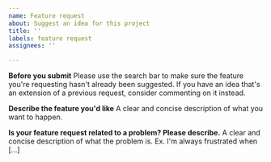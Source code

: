 ```yaml
---
name: Feature request
about: Suggest an idea for this project
title: ''
labels: feature request
assignees: ''

---
```


**Before you submit**
Please use the search bar to make sure the feature you're requesting hasn't already been suggested.
If you have an idea that's an extension of a previous request, consider commenting on it instead.

**Describe the feature you'd like**
A clear and concise description of what you want to happen.

**Is your feature request related to a problem? Please describe.**
A clear and concise description of what the problem is. Ex. I'm always frustrated when [...]
